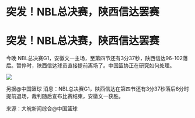 # 突发！​NBL总决赛，陕西信达罢赛

# 突发！​NBL总决赛，陕西信达罢赛

今晚 NBL总决赛G1，安徽文一主场，至第四节还有3分37秒，陕西信达96-102落后。暂停时，陕西信达球员直接提前离场了。中国篮协正在研究如何处理。

![](https://inews.gtimg.com/news_bt/OEmfmOHbmwyutvM6AGeuh6AKMkz_VPNjn2nMafufdZ6zIAA/1000)

另据@中国篮球 消息：NBL总决赛G1，陕西信达在第四节还有3分37秒落后6分时提前退场，裁判随后宣布比赛结束，安徽文一获胜。

来源：大皖新闻综合@中国篮球

